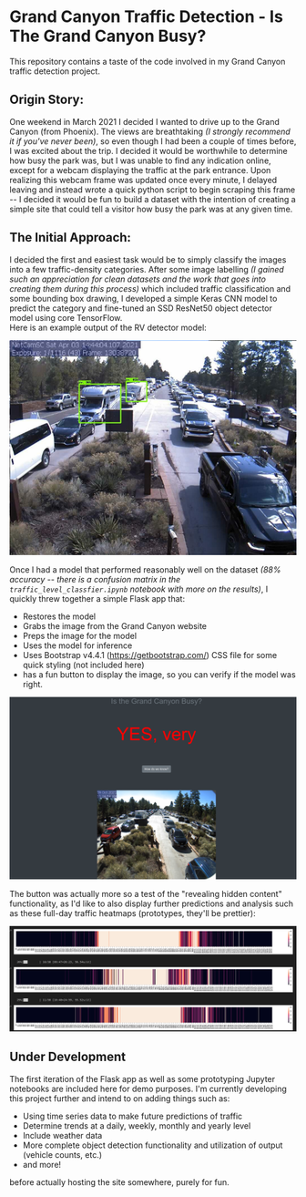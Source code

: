 # Grand Canyon Traffic Detection - Is The Grand Canyon Busy?

This repository contains a taste of the code involved in my Grand Canyon traffic detection project.

## Origin Story:  

One weekend in March 2021 I decided I wanted to drive up to the Grand Canyon (from Phoenix). The views are breathtaking *(I strongly recommend it if you've never been)*, so even though I had been a couple of times before, I was excited about the trip. I decided it would be worthwhile to determine how busy the park was, but I was unable to find any indication online, except for a webcam displaying the traffic at the park entrance. Upon realizing this webcam frame was updated once every minute, I delayed leaving and instead wrote a quick python script to begin scraping this frame -- I decided it would be fun to build a dataset with the intention of creating a simple site that could tell a visitor how busy the park was at any given time.

## The Initial Approach:  

I decided the first and easiest task would be to simply classify the images into a few traffic-density categories. After some image labelling *(I gained such an appreciation for clean datasets and the work that goes into creating them during this process)* which included traffic classification and some bounding box drawing, I developed a simple Keras CNN model to predict the category and fine-tuned an SSD ResNet50 object detector model using core TensorFlow.   
Here is an example output of the RV detector model:

![Example RV detector Output](/imgs/rv_detector.png)

Once I had a model that performed reasonably well on the dataset *(88% accuracy -- there is a confusion matrix in the `traffic_level_classfier.ipynb` notebook with more on the results)*, I quickly threw together a simple Flask app that:
- Restores the model
- Grabs the image from the Grand Canyon website
- Preps the image for the model
- Uses the model for inference
- Uses Bootstrap v4.4.1 (https://getbootstrap.com/) CSS file for some quick styling (not included here)
- has a fun button to display the image, so you can verify if the model was right.    

![Frame from dev website running](/imgs/isTheGrandCanyonBusy.png)

The button was actually more so a test of the "revealing hidden content" functionality, as I'd like to also display further predictions and analysis such as these full-day traffic heatmaps (prototypes, they'll be prettier):

![Heatmap example](/imgs/full_day_traffic_heatmap.png)



## Under Development

The first iteration of the Flask app as well as some prototyping Jupyter notebooks are included here for demo purposes. I'm currently developing this project further and intend to on adding things such as:
- Using time series data to make future predictions of traffic
- Determine trends at a daily, weekly, monthly and yearly level
- Include weather data
- More complete object detection functionality and utilization of output (vehicle counts, etc.)
- and more!

before actually hosting the site somewhere, purely for fun.


